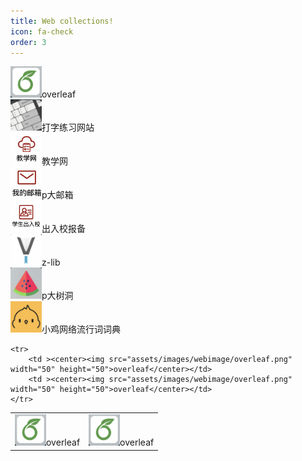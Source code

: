```yaml
---
title: Web collections!
icon: fa-check
order: 3
---
```


<img src="assets/images/webimage/overleaf.png" width="50" height="50" alt="" />overleaf<br />
<img src="assets/images/webimage/dazilianxi.png" width="50" height="50" alt="" />打字练习网站<br />
<img src="assets/images/webimage/jiaoxuewang.png" width="50" height="50" alt="" />教学网<br />
<img src="assets/images/webimage/beidayouxiang.png" width="50" height="50" alt="" />p大邮箱<br />
<img src="assets/images/webimage/churuxiaobaobei.png" width="50" height="50" alt="" />出入校报备<br />
<img src="assets/images/webimage/z-lib.png" width="50" height="50" alt="" />z-lib<br />
<img src="assets/images/webimage/pdashudong.png" width="50" height="50" alt="" />p大树洞<br />
<img src="assets/images/webimage/xiaoji.png" width="50" height="50" alt="" />小鸡网络流行词词典<br />
<table>
    <tr>
        <td ><center><img src="assets/images/webimage/overleaf.png" width="50" height="50">overleaf</center></td>
        <td ><center><img src="assets/images/webimage/overleaf.png" width="50" height="50">overleaf</center></td>
    </tr>

    <tr>
        <td ><center><img src="assets/images/webimage/overleaf.png" width="50" height="50">overleaf</center></td>
        <td ><center><img src="assets/images/webimage/overleaf.png" width="50" height="50">overleaf</center></td>
    </tr>
</table>

